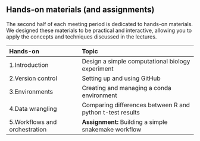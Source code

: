 ## Hands-on materials (and assignments)

The second half of each meeting period is dedicated to hands-on materials.
We designed these materials to be practical and interactive, allowing you to apply the concepts and techniques discussed in the lectures.

| Hands-on | Topic |
| :------- | :---- |
| 1.Introduction | Design a simple computational biology experiment |
| 2.Version control | Setting up and using GitHub |
| 3.Environments | Creating and managing a conda environment |
| 4.Data wrangling | Comparing differences between R and python t-test results |
| 5.Workflows and orchestration | **Assignment:** Building a simple snakemake workflow |

